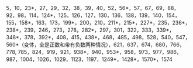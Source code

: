 5，10，23*，27，29，32，38，39，40，52，56*，57，67，69，88，92，98，114，124*，125，126，127，130，136，138，139，140，154，155，158*，163，173，199*，200，210，211*，215*，227*，235，236*，238*，239，246，273，278，282*，297，301，322，333，339*，348*，378，392*，408，415，438*，468，485，498，528，540，547，560*（变体，全是正数和带有负数两种情况），621，637，674，680，766，778, 785，824，919，921，938*，940，953*，958，973，977，986，987，1004，1026，1029，1123，1197，1249*，1428*，1570*，1574